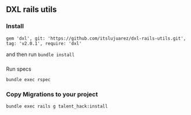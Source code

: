 ## DXL rails utils

### Install
```
gem 'dxl', git: 'https://github.com/itslujuarez/dxl-rails-utils.git', tag: 'v2.0.1', require: 'dxl'
```

and then run `bundle install`

###
Run specs

```bundle exec rspec```

### Copy Migrations to your project
```
bundle exec rails g talent_hack:install
```
